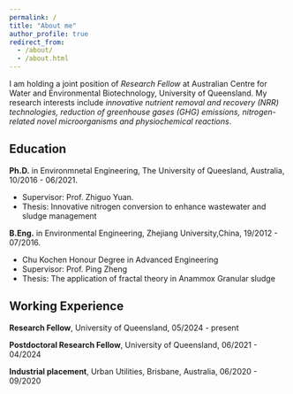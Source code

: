 ```yaml
---
permalink: /
title: "About me"
author_profile: true
redirect_from: 
  - /about/
  - /about.html
---
```


I am holding a joint position of *Research Fellow* at Australian Centre for Water and Environmental Biotechnology, University of Queensland. My research interests include  *innovative nutrient removal and recovery (NRR) technologies, reduction of greenhouse gases (GHG) emissions, nitrogen-related novel microorganisms and physiochemical reactions*.

Education
---

**Ph.D.** in Environmnetal Engineering, The University of Queesland, Australia, 10/2016 - 06/2021.
* Supervisor: Prof. Zhiguo Yuan.
* Thesis: Innovative nitrogen conversion to enhance wastewater and sludge management


**B.Eng.** in Environmental Engineering, Zhejiang University,China, 19/2012 - 07/2016.
* Chu Kochen Honour Degree in Advanced Engineering
* Supervisor: Prof. Ping Zheng
* Thesis: The application of fractal theory in Anammox Granular sludge


Working Experience
---

**Research Fellow**, University of Queensland, 05/2024 - present

**Postdoctoral Research Fellow**, University of Queensland, 06/2021 - 04/2024

**Industrial placement**, Urban Utilities, Brisbane, Australia, 06/2020 - 09/2020
	
